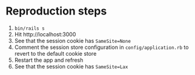 # Reproduction steps

1. `bin/rails s`
2. Hit http://localhost:3000
3. See that the session cookie has `SameSite=None`
4. Comment the session store configuration in `config/application.rb` to revert to the default cookie store
5. Restart the app and refresh
6. See that the session cookie has `SameSite=Lax`
